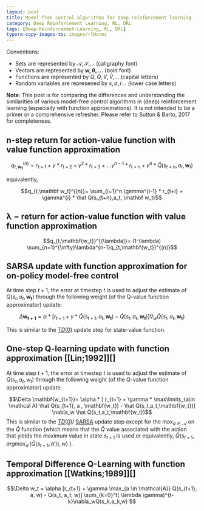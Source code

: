 ```yaml
---
layout: post
title: Model-free control algorithms for deep reinforcement learning --Similarities and differences (WIP)
category: Deep Reinforcement Learning, RL, DRL
tags: [Deep-Reinforcement-Learning, RL, DRL] 
typora-copy-images-to: images/rlNotes
---
```



Conventions: 

- Sets are represented by $\mathcal{A, S}$,... (caligraphy font)
- Vectors are represented by $\mathbf{w, \theta,...}$ (bold font)
- Functions are represented by $Q,\hat Q, V, \hat V,$...  (capital letters)
- Random variables are represened by $s,a,r$... (lower case letters)

**Note**: This post is for comparing the differences and understanding the similarities of various model-free control algorithms in (deep) reinforcement learning (especially with function approximations). It is not intended to be a primer or a comprehensive refresher. Please refer to Sutton & Barto, 2017 for completeness.

## n-step return for action-value function with value function approximation

$$q_{t,\mathbf{w_t}}^{(n)}=r_{t+1}+ \gamma * r_{t+2} + \gamma ^2 * r_{t+3} + ...\gamma^{n-1}*r_{t+n}+\gamma^n * \hat Q(s_{t+n},a_t,\mathbf w_t)$$

equivalently,

$$q_{t,\mathbf w_t}^{(n)}= \sum_{i=1}^n \gamma^{i-1} * r_{t+i} + \gamma^{i} * \hat Q(s_{t+n},a_t, \mathbf w_t)$$

## $\mathbf{\lambda -return}$ for action-value function with value function approximation

$$q_{t,\mathbf{w_t}}^{(\lambda)}= (1-\lambda) \sum_{n=1}^{\infty}\lambda^{n-1}q_{t,\mathbf{w_t}}^{(n)}$$

## SARSA update with function approximation for on-policy model-free control

At time step $t+1$,  the error at timestep $t$ is used to adjust the estimate of $Q(s_t,a_t,\mathbf{w_t})$ through the following weight (of the Q-value function approximator) update:

$$\Delta \mathbf{w_{t+1}}= \alpha * [ r_{t+1} + \gamma  * \hat Q(s_{t+1}, a_t , \mathbf{w_t}) - \hat Q(s_t,a_t,\mathbf{w_t})] \nabla_w \hat Q(s_t,a_t,\mathbf{w_t})$$ 

This is similar to the [$TD(0)$](#td0) update step for state-value function. 

## One-step Q-learning update with function approximation [[Lin;1992]][]

At time step $t+1$,  the error at timestep $t$ is used to adjust the estimate of $Q(s_t,a_t,w_t)$ through the following weight (of the Q-value function approximator) update:

$$\Delta \mathbf{w_{t+1}}= \alpha * [ r_{t+1} + \gamma * \max\limits_{a\in \mathcal A} \hat Q(s_{t+1}, a , \mathbf{w_t}) - \hat Q(s_t,a_t,\mathbf{w_t})] \nabla_w \hat Q(s_t,a_t,\mathbf{w_t})$$ This is similar to the [$TD(0)$](#td0)/ [SARSA](sarsa-update-with-function-approximation-for-on-policy-model-free-control) update step except for the $\max_{a\in\mathcal A}$ on the $\hat Q$ function (which means that the $\hat Q$ value associated with the action that yields the maximum value in state $s_{t+1}$ is used or equivalently, $\hat Q(s_{t+1},argmax_{a'}(\hat Q(s_{t+1},a')),w)$ ). 

## Temporal Difference Q-Learning with function approximation [[Watkins;1989]][]

$$\Delta w_t = \alpha [r_{t+1} + \gamma \max_{a \in \mathcal{A}} Q(s_{t+1}, a, w) - Q(s_t, a_t, w)] \sum_{k=0}^t( \lambda \gamma)^{t-k}\nabla_wQ(s_k,a_k,w) $$

[1]: http://test.com
[rumery;1994]: ftp://mi.eng.cam.ac.uk/pub/reports/auto-pdf/rummery_tr166.pdf	"On-line Q-learning using connectionst system"
[Seijen; 2014]: http://proceedings.mlr.press/v32/seijen14.pdf	"True online TD($\lambda$)"
[Hasselt; 2014]: http://www.auai.org/uai2014/proceedings/individuals/324.pdf	"Off-policy TD($\lambda$ with a true online equivalence)"